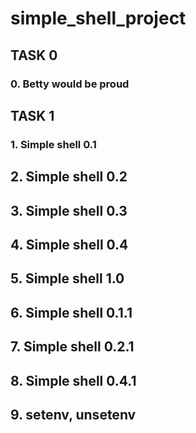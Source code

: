 # simple_shell_project
## TASK 0
### 0. Betty would be proud
## TASK 1
### 1. Simple shell 0.1
## 2. Simple shell 0.2
## 3. Simple shell 0.3
## 4. Simple shell 0.4
## 5. Simple shell 1.0
## 6. Simple shell 0.1.1
## 7. Simple shell 0.2.1
## 8. Simple shell 0.4.1
## 9. setenv, unsetenv


